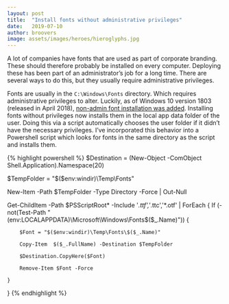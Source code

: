 ```yaml
---
layout: post
title:  "Install fonts without administrative privileges"
date:   2019-07-10
author: broovers
image: assets/images/heroes/hieroglyphs.jpg
---
```

A lot of companies have fonts that are used as part of corporate branding. These should therefore probably be installed on every computer. Deploying these has been part of an administrator’s job for a long time. There are several ways to do this, but they usually require administrative privileges.

Fonts are usually in the `C:\Windows\Fonts` directory. Which requires administrative privileges to alter. Luckily, as of Windows 10 version 1803 (released in April 2018), [non-admin font installation was added](https://blogs.windows.com/windowsexperience/2018/06/27/announcing-windows-10-insider-preview-build-17704/). Installing fonts without privileges now installs them in the local app data folder of the user. Doing this via a script automatically chooses the user folder if it didn’t have the necessary privileges. I’ve incorporated this behavior into a Powershell script which looks for fonts in the same directory as the script and installs them.

{% highlight powershell %}
$Destination = (New-Object -ComObject Shell.Application).Namespace(20)

$TempFolder = "$($env:windir)\Temp\Fonts\"

New-Item -Path $TempFolder -Type Directory -Force | Out-Null

Get-ChildItem -Path $PSScriptRoot\* -Include '*.ttf','*.ttc','*.otf' | ForEach {
    If (-not(Test-Path "$($env:LOCALAPPDATA)\Microsoft\Windows\Fonts\$($_.Name)")) {

        $Font = "$($env:windir)\Temp\Fonts\$($_.Name)"

        Copy-Item  $($_.FullName) -Destination $TempFolder
        
        $Destination.CopyHere($Font)

        Remove-Item $Font -Force

    }

}
{% endhighlight %}
